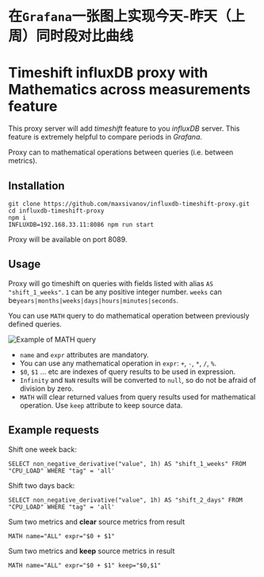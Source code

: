 # 在`Grafana`一张图上实现今天-昨天（上周）同时段对比曲线

# Timeshift influxDB proxy with Mathematics across measurements feature

This proxy server will add *timeshift* feature to you *influxDB* server. This feature is extremely helpful to compare periods in *Grafana*.

Proxy can to mathematical operations between queries (i.e. between metrics).

## Installation

```
git clone https://github.com/maxsivanov/influxdb-timeshift-proxy.git
cd influxdb-timeshift-proxy
npm i
INFLUXDB=192.168.33.11:8086 npm run start 
```

Proxy will be available on port 8089.  

## Usage

Proxy will go timeshift on queries with fields listed with alias `AS "shift_1_weeks"`. `1` can be any positive integer number. `weeks` can be`years|months|weeks|days|hours|minutes|seconds`.

You can use `MATH` query to do mathematical operation between previously defined queries.

![Example of MATH query](math_example.png)

* `name` and `expr` attributes are mandatory. 
* You can use any mathematical operation in `expr`: `+`, `-`, `*`, `/`, `%`. 
* `$0`, `$1` ... etc are indexes of query results to be used in expression.
* `Infinity` and `NaN` results will be converted to `null`, so do not be afraid of division by zero.   
* `MATH` will clear returned values from query results used for mathematical operation. Use `keep` attribute to keep source data.

## Example requests

Shift one week back:

```
SELECT non_negative_derivative("value", 1h) AS "shift_1_weeks" FROM "CPU_LOAD" WHERE "tag" = 'all' 
```

Shift two days back:

```
SELECT non_negative_derivative("value", 1h) AS "shift_2_days" FROM "CPU_LOAD" WHERE "tag" = 'all' 
```

Sum two metrics and **clear** source metrics from result 

```
MATH name="ALL" expr="$0 + $1"
```

Sum two metrics and **keep** source metrics in result 

```
MATH name="ALL" expr="$0 + $1" keep="$0,$1"
```
